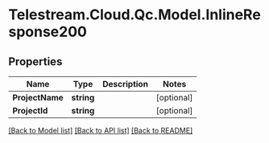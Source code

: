 # Telestream.Cloud.Qc.Model.InlineResponse200
## Properties

Name | Type | Description | Notes
------------ | ------------- | ------------- | -------------
**ProjectName** | **string** |  | [optional] 
**ProjectId** | **string** |  | [optional] 

[[Back to Model list]](../README.md#documentation-for-models) [[Back to API list]](../README.md#documentation-for-api-endpoints) [[Back to README]](../README.md)

